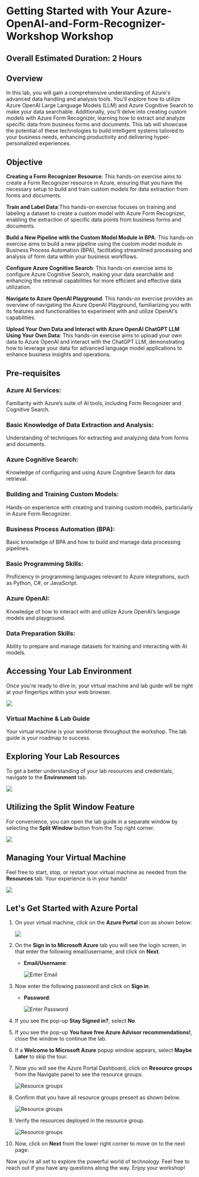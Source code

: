 # **Getting Started with Your Azure-OpenAI-and-Form-Recognizer-Workshop Workshop**
 
## **Overall Estimated Duration: 2 Hours**

## **Overview**

In this lab, you will gain a comprehensive understanding of Azure's advanced data handling and analysis tools. You'll explore how to utilize Azure OpenAI Large Language Models (LLM) and Azure Cognitive Search to make your data searchable. Additionally, you'll delve into creating custom models with Azure Form Recognizer, learning how to extract and analyze specific data from business forms and documents. This lab will showcase the potential of these technologies to build intelligent systems tailored to your business needs, enhancing productivity and delivering hyper-personalized experiences.

## **Objective**

**Creating a Form Recognizer Resource**: This hands-on exercise aims to create a Form Recognizer resource in Azure, ensuring that you have the necessary setup to build and train custom models for data extraction from forms and documents.

**Train and Label Data**:This hands-on exercise focuses on training and labeling a dataset to create a custom model with Azure Form Recognizer, enabling the extraction of specific data points from business forms and documents.

**Build a New Pipeline with the Custom Model Module in BPA**: This hands-on exercise aims to build a new pipeline using the custom model module in Business Process Automation (BPA), facilitating streamlined processing and analysis of form data within your business workflows.

**Configure Azure Cognitive Search**: This hands-on exercise aims to configure Azure Cognitive Search, making your data searchable and enhancing the retrieval capabilities for more efficient and effective data utilization.

**Navigate to Azure OpenAI Playground**: This hands-on exercise provides an overview of navigating the Azure OpenAI Playground, familiarizing you with its features and functionalities to experiment with and utilize OpenAI's capabilities.

**Upload Your Own Data and Interact with Azure OpenAI ChatGPT LLM Using Your Own Data**: This hands-on exercise aims to upload your own data to Azure OpenAI and interact with the ChatGPT LLM, demonstrating how to leverage your data for advanced language model applications to enhance business insights and operations.

## **Pre-requisites**

### **Azure AI Services**: 
Familiarity with Azure’s suite of AI tools, including Form Recognizer and Cognitive Search.

### **Basic Knowledge of Data Extraction and Analysis**: 
Understanding of techniques for extracting and analyzing data from forms and documents.

### **Azure Cognitive Search**: 
Knowledge of configuring and using Azure Cognitive Search for data retrieval.

### **Building and Training Custom Models**: 
Hands-on experience with creating and training custom models, particularly in Azure Form Recognizer.

### **Business Process Automation (BPA)**: 
Basic knowledge of BPA and how to build and manage data processing pipelines.

### **Basic Programming Skills**: 
Proficiency in programming languages relevant to Azure integrations, such as Python, C#, or JavaScript.

### **Azure OpenAI**: 
Knowledge of how to interact with and utilize Azure OpenAI’s language models and playground.

### **Data Preparation Skills**: 
Ability to prepare and manage datasets for training and interacting with AI models.

 
## **Accessing Your Lab Environment**
 
Once you're ready to dive in, your virtual machine and lab guide will be right at your fingertips within your web browser.

  ![](images/form(1).png)

### **Virtual Machine & Lab Guide**
 
Your virtual machine is your workhorse throughout the workshop. The lab guide is your roadmap to success.
 
## **Exploring Your Lab Resources**
 
To get a better understanding of your lab resources and credentials, navigate to the **Environment** tab.
 
  ![](images/miw(3).png)
 
## **Utilizing the Split Window Feature**
 
For convenience, you can open the lab guide in a separate window by selecting the **Split Window** button from the Top right corner.
 
  ![](images/POWER(1).png)
 
## **Managing Your Virtual Machine**
 
Feel free to start, stop, or restart your virtual machine as needed from the **Resources** tab. Your experience is in your hands!

  ![](images/res.png)
 
## **Let's Get Started with Azure Portal**
 
1. On your virtual machine, click on the **Azure Portal** icon as shown below:
 
    ![](images/form(2).png)

1. On the **Sign in to Microsoft Azure** tab you will see the login screen, in that enter the following email/username, and click on **Next**. 

   * **Email/Username**: <inject key="AzureAdUserEmail"></inject>
   
      ![](images/signin-uname.png "Enter Email")
     
1. Now enter the following password and click on **Sign in**.
   
   * **Password**: <inject key="AzureAdUserPassword"></inject>
   
      ![](images/signin-pword.png "Enter Password")
     
1. If you see the pop-up **Stay Signed in?**, select **No**.

1. If you see the pop-up **You have free Azure Advisor recommendations!**, close the window to continue the lab.

1. If a **Welcome to Microsoft Azure** popup window appears, select **Maybe Later** to skip the tour.
   
1. Now you will see the Azure Portal Dashboard, click on **Resource groups** from the Navigate panel to see the resource groups.

   ![](images/select-rg.png "Resource groups")
   
1. Confirm that you have all resource groups present as shown below.

   ![](images/rg.png "Resource groups")
   
1. Verify the resources deployed in the resource group.

   ![](images/resources.png "Resource groups")
   
1. Now, click on **Next** from the lower right corner to move on to the next page.
 
Now you're all set to explore the powerful world of technology. Feel free to reach out if you have any questions along the way. Enjoy your workshop!
